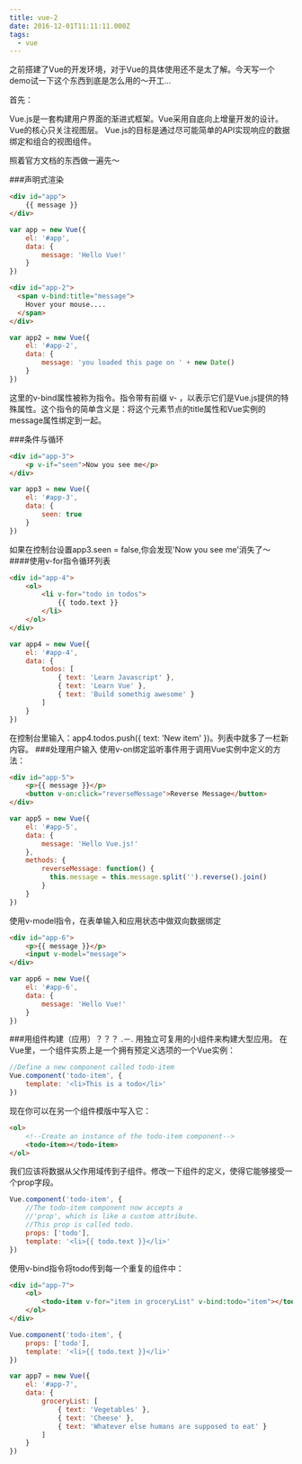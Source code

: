 ```yaml
---
title: vue-2
date: 2016-12-01T11:11:11.000Z
tags:
  - vue
---
```

之前搭建了Vue的开发环境，对于Vue的具体使用还不是太了解。今天写一个demo试一下这个东西到底是怎么用的～开工...

首先：

Vue.js是一套构建用户界面的渐进式框架。Vue采用自底向上增量开发的设计。Vue的核心只关注视图层。
Vue.js的目标是通过尽可能简单的API实现响应的数据绑定和组合的视图组件。

照着官方文档的东西做一遍先～

<!--more-->

###声明式渲染
```html
<div id="app">
    {{ message }}
</div>
```

```js
var app = new Vue({
    el: '#app',
    data: {
        message: 'Hello Vue!'
    }
})
```

```html
<div id="app-2">
  <span v-bind:title="message">
    Hover your mouse....   
  </span>
</div>
```
```js
var app2 = new Vue({
    el: '#app-2',
    data: {
        message: 'you loaded this page on ' + new Date()
    }
})
```
这里的v-bind属性被称为指令。指令带有前缀 v- ，以表示它们是Vue.js提供的特殊属性。这个指令的简单含义是：将这个元素节点的title属性和Vue实例的message属性绑定到一起。

###条件与循环
```html
<div id="app-3">
    <p v-if="seen">Now you see me</p>
</div>
```
```js
var app3 = new Vue({
    el: '#app-3',
    data: {
        seen: true
    }
})
```
如果在控制台设置app3.seen = false,你会发现'Now you see me'消失了～
####使用v-for指令循环列表
```html
<div id="app-4">
    <ol>
        <li v-for="todo in todos">
            {{ todo.text }}
        </li>
    </ol>
</div>
```

```js
var app4 = new Vue({
    el: '#app-4',
    data: {
        todos: [
            { text: 'Learn Javascript' },
            { text: 'Learn Vue' },
            { text: 'Build somethig awesome' }
        ]
    }
})
```
在控制台里输入：app4.todos.push({ text: 'New item' })。列表中就多了一栏新内容。
###处理用户输入
使用v-on绑定监听事件用于调用Vue实例中定义的方法：
```html
<div id="app-5">
    <p>{{ message }}</p>
    <button v-on:click="reverseMessage">Reverse Message</button>
</div>
```
```js
var app5 = new Vue({
    el: '#app-5',
    data: {
        message: 'Hello Vue.js!'
    },
    methods: {
        reverseMessage: function() {
          this.message = this.message.split('').reverse().join()
        }
    }
})
```
使用v-model指令，在表单输入和应用状态中做双向数据绑定
```html
<div id="app-6">
    <p>{{ message }}</p>
    <input v-model="message">
</div>
```
```js
var app6 = new Vue({
    el: '#app-6',
    data: {
        message: 'Hello Vue!'
    }
})
```

###用组件构建（应用）？？？ .－.
用独立可复用的小组件来构建大型应用。
在Vue里，一个组件实质上是一个拥有预定义选项的一个Vue实例：
```js
//Define a new component called todo-item
Vue.component('todo-item', {
    template: '<li>This is a todo</li>'
})
```
现在你可以在另一个组件模版中写入它：
```html
<ol>
    <!--Create an instance of the todo-item component-->
    <todo-item></todo-item>
</ol>
```
我们应该将数据从父作用域传到子组件。修改一下组件的定义，使得它能够接受一个prop字段。
```js
Vue.component('todo-item', {
    //The todo-item component now accepts a
    //'prop', which is like a custom attribute.
    //This prop is called todo.
    props: ['todo'],
    template: '<li>{{ todo.text }}</li>'
})
```
使用v-bind指令将todo传到每一个重复的组件中：
```html
<div id="app-7">
    <ol>
        <todo-item v-for="item in groceryList" v-bind:todo="item"></todo-item>
    </ol>
</div>
```
```js
Vue.component('todo-item', {
    props: ['todo'],
    template: '<li>{{ todo.text }}</li>'
})

var app7 = new Vue({
    el: '#app-7',
    data: {
        groceryList: [
            { text: 'Vegetables' },
            { text: 'Cheese' },
            { text: 'Whatever else humans are supposed to eat' }
        ]
    }
})
```

